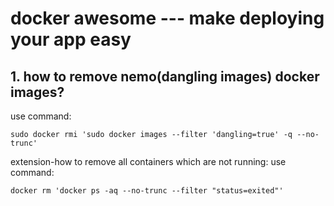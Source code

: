 docker awesome --- make deploying your app easy
==================================================
## 1. how to remove nemo(dangling images) docker images?
use command:
~~~shell
sudo docker rmi 'sudo docker images --filter 'dangling=true' -q --no-trunc'
~~~
extension-how to remove all containers which are not running:
use command:
~~~shell
docker rm 'docker ps -aq --no-trunc --filter "status=exited"'
~~~
